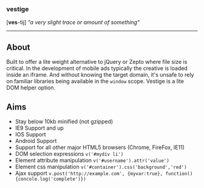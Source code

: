### vestige
[**ves**-tij]
*"a very slight trace or amount of something"*

----------

About
---------

Built to offer a lite weight alternative to jQuery or Zepto where file size is critical. In the development of mobile ads typically the creative is loaded inside an iframe.
And without knowing the target domain, it's unsafe to rely on familiar libraries being available in the `window` scope.
Vestige is a lite DOM helper option.

Aims
---
* Stay below 10kb minified (not gzipped)
* IE9 Support and up
* IOS Support
* Android Support
* Support for all other major HTML5 browsers (Chrome, FireFox, IE11)
* DOM selection expressions `v('#mydiv li')`
* Element attribute manipulation `v('#username').attr('value')`
* Element css manipulation `v('#container').css('background','red')`
* Ajax support `v.post('http://example.com', {myvar:true}, function(){concole.log('complete')})`

